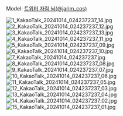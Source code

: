 ﻿---
dddd: 2024-10-13 rz b룸 원신 야에 미코
nickname: 자림
sns_type: x
sns_id: jarim_cos
---

<a name="jarim_cos"></a>
Model: <a href="https://x.com/jarim_cos" target="_blank">트위터 자림 님(@jarim_cos)</a>

![1_KakaoTalk_20241014_024237237_14.jpg](/assets/img/2024/10-13/자림_미코/1_KakaoTalk_20241014_024237237_14.jpg)
![2_KakaoTalk_20241014_024237237_12.jpg](/assets/img/2024/10-13/자림_미코/2_KakaoTalk_20241014_024237237_12.jpg)
![3_KakaoTalk_20241014_024237237_13.jpg](/assets/img/2024/10-13/자림_미코/3_KakaoTalk_20241014_024237237_13.jpg)
![4_KakaoTalk_20241014_024237237_11.jpg](/assets/img/2024/10-13/자림_미코/4_KakaoTalk_20241014_024237237_11.jpg)
![5_KakaoTalk_20241014_024237237_09.jpg](/assets/img/2024/10-13/자림_미코/5_KakaoTalk_20241014_024237237_09.jpg)
![6_KakaoTalk_20241014_024237237_10.jpg](/assets/img/2024/10-13/자림_미코/6_KakaoTalk_20241014_024237237_10.jpg)
![7_KakaoTalk_20241014_024237237.jpg](/assets/img/2024/10-13/자림_미코/7_KakaoTalk_20241014_024237237.jpg)
![8_KakaoTalk_20241014_024237237_08.jpg](/assets/img/2024/10-13/자림_미코/8_KakaoTalk_20241014_024237237_08.jpg)
![9_KakaoTalk_20241014_024237237_07.jpg](/assets/img/2024/10-13/자림_미코/9_KakaoTalk_20241014_024237237_07.jpg)
![10_KakaoTalk_20241014_024237237_06.jpg](/assets/img/2024/10-13/자림_미코/10_KakaoTalk_20241014_024237237_06.jpg)
![11_KakaoTalk_20241014_024237237_05.jpg](/assets/img/2024/10-13/자림_미코/11_KakaoTalk_20241014_024237237_05.jpg)
![12_KakaoTalk_20241014_024237237_03.jpg](/assets/img/2024/10-13/자림_미코/12_KakaoTalk_20241014_024237237_03.jpg)
![13_KakaoTalk_20241014_024237237_04.jpg](/assets/img/2024/10-13/자림_미코/13_KakaoTalk_20241014_024237237_04.jpg)
![14_KakaoTalk_20241014_024237237_02.jpg](/assets/img/2024/10-13/자림_미코/14_KakaoTalk_20241014_024237237_02.jpg)
![15_KakaoTalk_20241014_024237237_01.jpg](/assets/img/2024/10-13/자림_미코/15_KakaoTalk_20241014_024237237_01.jpg)
